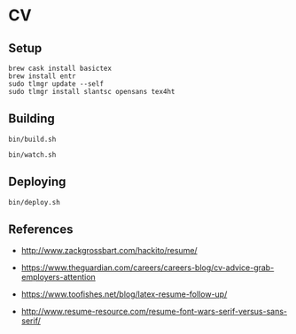 # CV
## Setup
```shell
brew cask install basictex
brew install entr
sudo tlmgr update --self
sudo tlmgr install slantsc opensans tex4ht
```

## Building
```shell
bin/build.sh
```

```shell
bin/watch.sh
```

## Deploying
```shell
bin/deploy.sh
```

## References
- http://www.zackgrossbart.com/hackito/resume/

- https://www.theguardian.com/careers/careers-blog/cv-advice-grab-employers-attention
- https://www.toofishes.net/blog/latex-resume-follow-up/
- http://www.resume-resource.com/resume-font-wars-serif-versus-sans-serif/